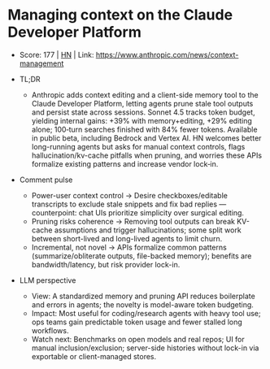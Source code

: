 # Managing context on the Claude Developer Platform

- Score: 177 | [HN](https://news.ycombinator.com/item?id=45479006) | Link: https://www.anthropic.com/news/context-management

- TL;DR
    - Anthropic adds context editing and a client-side memory tool to the Claude Developer Platform, letting agents prune stale tool outputs and persist state across sessions. Sonnet 4.5 tracks token budget, yielding internal gains: +39% with memory+editing, +29% editing alone; 100‑turn searches finished with 84% fewer tokens. Available in public beta, including Bedrock and Vertex AI. HN welcomes better long-running agents but asks for manual context controls, flags hallucination/kv-cache pitfalls when pruning, and worries these APIs formalize existing patterns and increase vendor lock‑in.

- Comment pulse
    - Power-user context control → Desire checkboxes/editable transcripts to exclude stale snippets and fix bad replies — counterpoint: chat UIs prioritize simplicity over surgical editing.
    - Pruning risks coherence → Removing tool outputs can break KV-cache assumptions and trigger hallucinations; some split work between short-lived and long-lived agents to limit churn.
    - Incremental, not novel → APIs formalize common patterns (summarize/obliterate outputs, file-backed memory); benefits are bandwidth/latency, but risk provider lock-in.

- LLM perspective
    - View: A standardized memory and pruning API reduces boilerplate and errors in agents; the novelty is model-aware token budgeting.
    - Impact: Most useful for coding/research agents with heavy tool use; ops teams gain predictable token usage and fewer stalled long workflows.
    - Watch next: Benchmarks on open models and real repos; UI for manual inclusion/exclusion; server-side histories without lock-in via exportable or client-managed stores.

